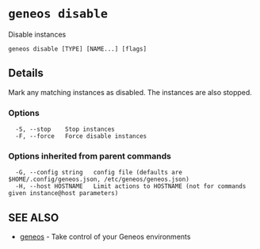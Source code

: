 # `geneos disable`

Disable instances

```text
geneos disable [TYPE] [NAME...] [flags]
```

## Details


Mark any matching instances as disabled. The instances are also
stopped.

### Options

```text
  -S, --stop    Stop instances
  -F, --force   Force disable instances
```

### Options inherited from parent commands

```text
  -G, --config string   config file (defaults are $HOME/.config/geneos.json, /etc/geneos/geneos.json)
  -H, --host HOSTNAME   Limit actions to HOSTNAME (not for commands given instance@host parameters)
```

## SEE ALSO

* [geneos](geneos.md)	 - Take control of your Geneos environments
